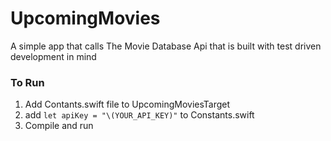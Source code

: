# UpcomingMovies
A simple app that calls The Movie Database Api that is built with test driven development in mind

### To Run

1. Add Contants.swift file to UpcomingMoviesTarget
2. add `let apiKey = "\(YOUR_API_KEY)"` to Constants.swift
3. Compile and run
